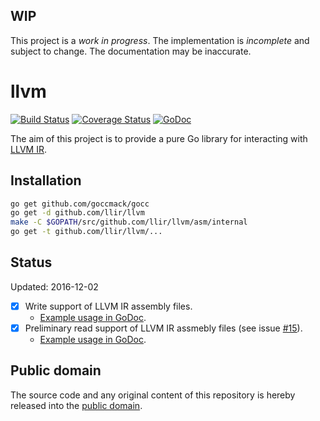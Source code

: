 ## WIP

This project is a *work in progress*. The implementation is *incomplete* and subject to change. The documentation may be inaccurate.

# llvm

[![Build Status](https://travis-ci.org/llir/llvm.svg?branch=master)](https://travis-ci.org/llir/llvm)
[![Coverage Status](https://coveralls.io/repos/github/llir/llvm/badge.svg?branch=master)](https://coveralls.io/github/llir/llvm?branch=master)
[![GoDoc](https://godoc.org/github.com/llir/llvm?status.svg)](https://godoc.org/github.com/llir/llvm)

The aim of this project is to provide a pure Go library for interacting with [LLVM IR](http://llvm.org/docs/LangRef.html).

## Installation

```bash
go get github.com/goccmack/gocc
go get -d github.com/llir/llvm
make -C $GOPATH/src/github.com/llir/llvm/asm/internal
go get -t github.com/llir/llvm/...
```

## Status

Updated: 2016-12-02

- [x] Write support of LLVM IR assembly files.
    - [Example usage in GoDoc](https://godoc.org/github.com/llir/llvm/ir#example-package).
- [x] Preliminary read support of LLVM IR assmebly files (see issue [#15](https://github.com/llir/llvm/issues/15)).
    - [Example usage in GoDoc](https://godoc.org/github.com/llir/llvm/asm#example-package).

## Public domain

The source code and any original content of this repository is hereby released into the [public domain].

[public domain]: https://creativecommons.org/publicdomain/zero/1.0/
